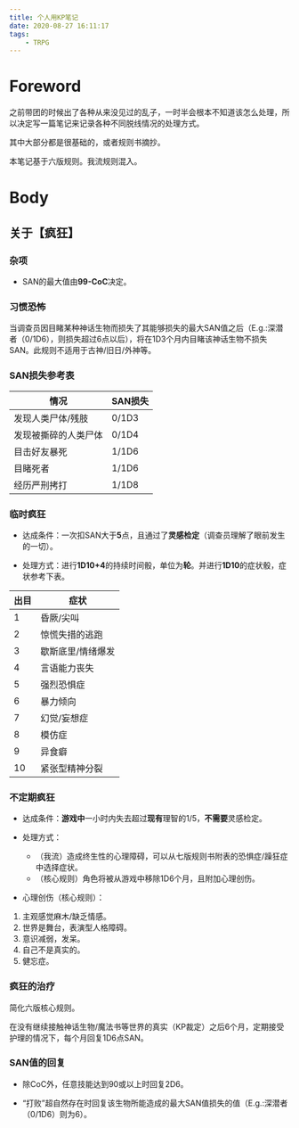 ```yaml
---
title: 个人用KP笔记
date: 2020-08-27 16:11:17
tags:
    - TRPG
---
```


# Foreword

之前带团的时候出了各种从来没见过的乱子，一时半会根本不知道该怎么处理，所以决定写一篇笔记来记录各种不同脱线情况的处理方式。

其中大部分都是很基础的，或者规则书摘抄。

本笔记基于六版规则。我流规则混入。

# Body

## 关于【疯狂】

### 杂项

* SAN的最大值由**99-CoC**决定。

### 习惯恐怖

当调查员因目睹某种神话生物而损失了其能够损失的最大SAN值之后（E.g.:深潜者（0/1D6），则损失超过6点以后），将在1D3个月内目睹该神话生物不损失SAN。此规则不适用于古神/旧日/外神等。

### SAN损失参考表

情况 | SAN损失
--- | ---
发现人类尸体/残肢 | 0/1D3
发现被撕碎的人类尸体 | 0/1D4
目击好友暴死 | 1/1D6
目睹死者 | 1/1D6
经历严刑拷打 | 1/1D8

### 临时疯狂

* 达成条件：一次扣SAN大于**5**点，且通过了**灵感检定**（调查员理解了眼前发生的一切）。

* 处理方式：进行**1D10+4**的持续时间骰，单位为**轮**。并进行**1D10**的症状骰，症状参考下表。

出目 | 症状
--- | ---
1 | 昏厥/尖叫
2 | 惊慌失措的逃跑
3 | 歇斯底里/情绪爆发
4 | 言语能力丧失
5 | 强烈恐惧症
6 | 暴力倾向
7 | 幻觉/妄想症
8 | 模仿症
9 | 异食癖
10 | 紧张型精神分裂

### 不定期疯狂

* 达成条件：**游戏中**一小时内失去超过**现有**理智的1/5，**不需要**灵感检定。

* 处理方式：
    * （我流）造成终生性的心理障碍，可以从七版规则书附表的恐惧症/躁狂症中选择症状。
    * （核心规则）角色将被从游戏中移除1D6个月，且附加心理创伤。

* 心理创伤（核心规则）：

1. 主观感觉麻木/缺乏情感。
2. 世界是舞台，表演型人格障碍。
3. 意识减弱，发呆。
4. 自己不是真实的。
5. 健忘症。

### 疯狂的治疗

简化六版核心规则。

在没有继续接触神话生物/魔法书等世界的真实（KP裁定）之后6个月，定期接受护理的情况下，每个月回复1D6点SAN。

### SAN值的回复

* 除CoC外，任意技能达到90或以上时回复2D6。

* “打败”超自然存在时回复该生物所能造成的最大SAN值损失的值（E.g.:深潜者（0/1D6）则为6）。